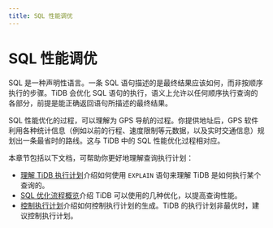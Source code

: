 ```yaml
---
title: SQL 性能调优
---
```


# SQL 性能调优

SQL 是一种声明性语言。一条 SQL 语句描述的是最终结果应该如何，而非按顺序执行的步骤。TiDB 会优化 SQL 语句的执行，语义上允许以任何顺序执行查询的各部分，前提是能正确返回语句所描述的最终结果。

SQL 性能优化的过程，可以理解为 GPS 导航的过程。你提供地址后，GPS 软件利用各种统计信息（例如以前的行程、速度限制等元数据，以及实时交通信息）规划出一条最省时的路线。这与 TiDB 中的 SQL 性能优化过程相对应。

本章节包括以下文档，可帮助你更好地理解查询执行计划：

- [理解 TiDB 执行计划](/explain-overview.md)介绍如何使用 `EXPLAIN` 语句来理解 TiDB 是如何执行某个查询的。
- [SQL 优化流程概览](/sql-optimization-concepts.md)介绍 TiDB 可以使用的几种优化，以提高查询性能。
- [控制执行计划](/control-execution-plan.md)介绍如何控制执行计划的生成。TiDB 的执行计划非最优时，建议控制执行计划。
